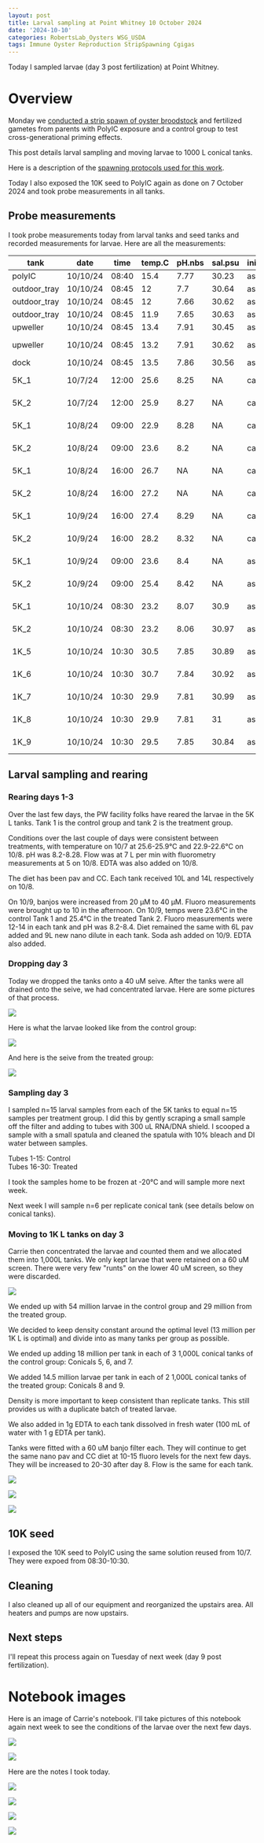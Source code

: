 ```yaml
---
layout: post
title: Larval sampling at Point Whitney 10 October 2024
date: '2024-10-10'
categories: RobertsLab_Oysters WSG_USDA
tags: Immune Oyster Reproduction StripSpawning Cgigas
---
```


Today I sampled larvae (day 3 post fertilization) at Point Whitney.  

# Overview 

Monday we [conducted a strip spawn of oyster broodstock](https://ahuffmyer.github.io/ASH_Putnam_Lab_Notebook/Spawning-at-Point-Whitney-7-October-2024/) and fertilized gametes from parents with PolyIC exposure and a control group to test cross-generational priming effects.   

This post details larval sampling and moving larvae to 1000 L conical tanks.    

Here is a description of the [spawning protocols used for this work](https://ahuffmyer.github.io/ASH_Putnam_Lab_Notebook/Spawning-at-Point-Whitney-June-13-2024/). 

Today I also exposed the 10K seed to PolyIC again as done on 7 October 2024 and took probe measurements in all tanks.     

## Probe measurements  

I took probe measurements today from larval tanks and seed tanks and recorded measurements for larvae. Here are all the measurements:  

| tank         | date     | time  | temp.C | pH.nbs | sal.psu | initials | notes           |
|--------------|----------|-------|--------|--------|---------|----------|-----------------|
| polyIC       | 10/10/24 | 08:40 | 15.4   | 7.77   | 30.23   | ash      | 10K seed        |
| outdoor_tray | 10/10/24 | 08:45 | 12     | 7.7    | 30.64   | ash      | top             |
| outdoor_tray | 10/10/24 | 08:45 | 12     | 7.66   | 30.62   | ash      | middle          |
| outdoor_tray | 10/10/24 | 08:45 | 11.9   | 7.65   | 30.63   | ash      | bottom          |
| upweller     | 10/10/24 | 08:45 | 13.4   | 7.91   | 30.45   | ash      | broodstock      |
| upweller     | 10/10/24 | 08:45 | 13.2   | 7.91   | 30.62   | ash      | LCO and efforts |
| dock         | 10/10/24 | 08:45 | 13.5   | 7.86   | 30.56   | ash      | seed            |
| 5K_1         | 10/7/24  | 12:00 | 25.6   | 8.25   | NA      | carrie   | PolyIC-larvae   |
| 5K_2         | 10/7/24  | 12:00 | 25.9   | 8.27   | NA      | carrie   | PolyIC-larvae   |
| 5K_1         | 10/8/24  | 09:00 | 22.9   | 8.28   | NA      | carrie   | PolyIC-larvae   |
| 5K_2         | 10/8/24  | 09:00 | 23.6   | 8.2    | NA      | carrie   | PolyIC-larvae   |
| 5K_1         | 10/8/24  | 16:00 | 26.7   | NA     | NA      | carrie   | PolyIC-larvae   |
| 5K_2         | 10/8/24  | 16:00 | 27.2   | NA     | NA      | carrie   | PolyIC-larvae   |
| 5K_1         | 10/9/24  | 16:00 | 27.4   | 8.29   | NA      | carrie   | PolyIC-larvae   |
| 5K_2         | 10/9/24  | 16:00 | 28.2   | 8.32   | NA      | carrie   | PolyIC-larvae   |
| 5K_1         | 10/9/24  | 09:00 | 23.6   | 8.4    | NA      | ash      | PolyIC-larvae   |
| 5K_2         | 10/9/24  | 09:00 | 25.4   | 8.42   | NA      | ash      | PolyIC-larvae   |
| 5K_1         | 10/10/24 | 08:30 | 23.2   | 8.07   | 30.9    | ash      | PolyIC-larvae   |
| 5K_2         | 10/10/24 | 08:30 | 23.2   | 8.06   | 30.97   | ash      | PolyIC-larvae   |
| 1K_5         | 10/10/24 | 10:30 | 30.5   | 7.85   | 30.89   | ash      | PolyIC-larvae   |
| 1K_6         | 10/10/24 | 10:30 | 30.7   | 7.84   | 30.92   | ash      | PolyIC-larvae   |
| 1K_7         | 10/10/24 | 10:30 | 29.9   | 7.81   | 30.99   | ash      | PolyIC-larvae   |
| 1K_8         | 10/10/24 | 10:30 | 29.9   | 7.81   | 31      | ash      | PolyIC-larvae   |
| 1K_9         | 10/10/24 | 10:30 | 29.5   | 7.85   | 30.84   | ash      | PolyIC-larvae   |

## Larval sampling and rearing   

### Rearing days 1-3  

Over the last few days, the PW facility folks have reared the larvae in the 5K L tanks. Tank 1 is the control group and tank 2 is the treatment group.  

Conditions over the last couple of days were consistent between treatments, with temperature on 10/7 at 25.6-25.9°C and 22.9-22.6°C on 10/8. pH was 8.2-8.28. Flow was at 7 L per min with fluorometry measurements at 5 on 10/8. EDTA was also added on 10/8.  

The diet has been pav and CC. Each tank received 10L and 14L respectively on 10/8.  

On 10/9, banjos were increased from 20 µM to 40 µM. Fluoro measurements were brought up to 10 in the afternoon. On 10/9, temps were 23.6°C in the control Tank 1 and 25.4°C in the treated Tank 2. Fluoro measurements were 12-14 in each tank and pH was 8.2-8.4. Diet remained the same with 6L pav added and 9L new nano dilute in each tank. Soda ash added on 10/9. EDTA also added.  

### Dropping day 3  

Today we dropped the tanks onto a 40 uM seive. After the tanks were all drained onto the seive, we had concentrated larvae. Here are some pictures of that process.  

![](https://github.com/AHuffmyer/ASH_Putnam_Lab_Notebook/blob/master/images/NotebookImages/oysters/wsg_usda/20241010/pic1.jpeg?raw=true) 

Here is what the larvae looked like from the control group:   

![](https://github.com/AHuffmyer/ASH_Putnam_Lab_Notebook/blob/master/images/NotebookImages/oysters/wsg_usda/20241010/pic4.jpeg?raw=true) 

And here is the seive from the treated group:  

![](https://github.com/AHuffmyer/ASH_Putnam_Lab_Notebook/blob/master/images/NotebookImages/oysters/wsg_usda/20241010/pic5.jpeg?raw=true) 

### Sampling day 3  

I sampled n=15 larval samples from each of the 5K tanks to equal n=15 samples per treatment group. I did this by gently scraping a small sample off the filter and adding to tubes with 300 uL RNA/DNA shield. I scooped a sample with a small spatula and cleaned the spatula with 10% bleach and DI water between samples.   

Tubes 1-15: Control  
Tubes 16-30: Treated  

I took the samples home to be frozen at -20°C and will sample more next week.  

Next week I will sample n=6 per replicate conical tank (see details below on conical tanks).  

### Moving to 1K L tanks on day 3  

Carrie then concentrated the larvae and counted them and we allocated them into 1,000L tanks. We only kept larvae that were retained on a 60 uM screen. There were very few "runts" on the lower 40 uM screen, so they were discarded.  

![](https://github.com/AHuffmyer/ASH_Putnam_Lab_Notebook/blob/master/images/NotebookImages/oysters/wsg_usda/20241010/pic5.jpeg?raw=true) 

We ended up with 54 million larvae in the control group and 29 million from the treated group.  

We decided to keep density constant around the optimal level (13 million per 1K L is optimal) and divide into as many tanks per group as possible.  

We ended up adding 18 million per tank in each of 3 1,000L conical tanks of the control group: Conicals 5, 6, and 7.  

We added 14.5 million larvae per tank in each of 2 1,000L conical tanks of the treated group: Conicals 8 and 9.  

Density is more important to keep consistent than replicate tanks. This still provides us with a duplicate batch of treated larvae.  

We also added in 1g EDTA to each tank dissolved in fresh water (100 mL of water with 1 g EDTA per tank).  

Tanks were fitted with a 60 uM banjo filter each. They will continue to get the same nano pav and CC diet at 10-15 fluoro levels for the next few days. They will be increased to 20-30 after day 8. Flow is the same for each tank.  

![](https://github.com/AHuffmyer/ASH_Putnam_Lab_Notebook/blob/master/images/NotebookImages/oysters/wsg_usda/20241010/pic7.jpeg?raw=true) 

![](https://github.com/AHuffmyer/ASH_Putnam_Lab_Notebook/blob/master/images/NotebookImages/oysters/wsg_usda/20241010/pic8.jpeg?raw=true) 

![](https://github.com/AHuffmyer/ASH_Putnam_Lab_Notebook/blob/master/images/NotebookImages/oysters/wsg_usda/20241010/pic9.jpeg?raw=true) 

## 10K seed 

I exposed the 10K seed to PolyIC using the same solution reused from 10/7. They were expoed from 08:30-10:30.  

## Cleaning 

I also cleaned up all of our equipment and reorganized the upstairs area. All heaters and pumps are now upstairs.  

## Next steps 

I'll repeat this process again on Tuesday of next week (day 9 post fertilization).    

# Notebook images 

Here is an image of Carrie's notebook. I'll take pictures of this notebook again next week to see the conditions of the larvae over the next few days.    

![](https://github.com/AHuffmyer/ASH_Putnam_Lab_Notebook/blob/master/images/NotebookImages/oysters/wsg_usda/20241010/carrie1.jpeg?raw=true)  

![](https://github.com/AHuffmyer/ASH_Putnam_Lab_Notebook/blob/master/images/NotebookImages/oysters/wsg_usda/20241010/carrie2.jpeg?raw=true)  

Here are the notes I took today.  

![](https://github.com/AHuffmyer/ASH_Putnam_Lab_Notebook/blob/master/images/NotebookImages/oysters/wsg_usda/20241010/nb1.jpeg?raw=true) 

![](https://github.com/AHuffmyer/ASH_Putnam_Lab_Notebook/blob/master/images/NotebookImages/oysters/wsg_usda/20241010/nb2.jpeg?raw=true) 

![](https://github.com/AHuffmyer/ASH_Putnam_Lab_Notebook/blob/master/images/NotebookImages/oysters/wsg_usda/20241010/nb3.jpeg?raw=true) 

![](https://github.com/AHuffmyer/ASH_Putnam_Lab_Notebook/blob/master/images/NotebookImages/oysters/wsg_usda/20241010/nb4.jpeg?raw=true) 
